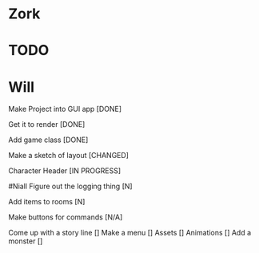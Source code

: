 # Zork
# TODO

# Will


Make Project into GUI app    [DONE]

Get it to render             [DONE]

Add game class               [DONE]

Make a sketch of layout      [CHANGED]

Character Header             [IN PROGRESS]

#Niall
Figure out the logging thing [N]

Add items to rooms           [N]

Make buttons for commands    [N/A]


Come up with a story line    []
Make a menu                  []
Assets                       []
Animations                   []
Add a monster                []
